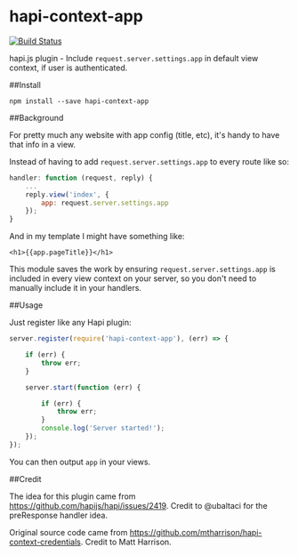 # hapi-context-app

[![Build Status](https://travis-ci.org/millette/hapi-context-app.svg)](https://travis-ci.org/millette/hapi-context-app)

hapi.js plugin - Include `request.server.settings.app` in default view context, if user is authenticated.

##Install

`npm install --save hapi-context-app`

##Background

For pretty much any website with app config (title, etc), it's handy to have that info in a view.

Instead of having to add `request.server.settings.app` to every route like so:

```js
handler: function (request, reply) {
    ...
    reply.view('index', {
        app: request.server.settings.app
    });
}
```

And in my template I might have something like:

    <h1>{{app.pageTitle}}</h1>

This module saves the work by ensuring `request.server.settings.app` is included in every view context on your server, so you don't need to manually include it in your handlers.

##Usage

Just register like any Hapi plugin:

```js
server.register(require('hapi-context-app'), (err) => {

    if (err) {
        throw err;
    }

    server.start(function (err) {

        if (err) {
            throw err;
        }
        console.log('Server started!');
    });
});
```

You can then output `app` in your views.

##Credit

The idea for this plugin came from https://github.com/hapijs/hapi/issues/2419. Credit to @ubaltaci for the preResponse handler idea.

Original source code came from https://github.com/mtharrison/hapi-context-credentials. Credit to Matt Harrison.
